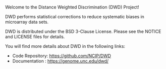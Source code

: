 Welcome to the Distance Weighted Discrimination (DWD) Project!

DWD performs statistical corrections to reduce systematic biases in microarray data sets. 

DWD is distributed under the BSD 3-Clause License. Please see the NOTICE and LICENSE files for details.

You will find more details about DWD in the following links:


 * Code Repository: https://github.com/NCIP/DWD
 * Documentation  : https://genome.unc.edu/dwd/
 
